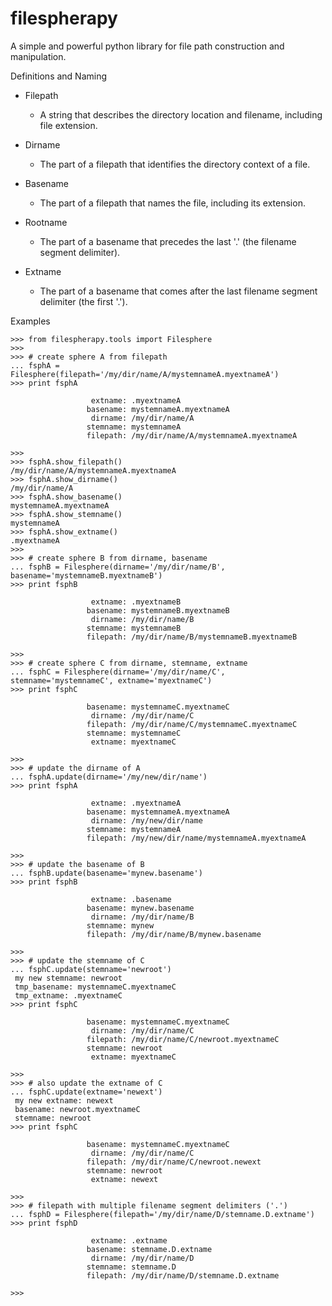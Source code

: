 # filespherapy
A simple and powerful python library for file path construction and manipulation.

Definitions and Naming

* Filepath
  - A string that describes the directory location and filename, including file extension.

* Dirname
  - The part of a filepath that identifies the directory context of a file.

* Basename
  - The part of a filepath that names the file, including its extension.

* Rootname
  - The part of a basename that precedes the last '.' (the filename segment delimiter).

* Extname
  - The part of a basename that comes after the last filename segment delimiter (the first '.').

Examples

```
>>> from filespherapy.tools import Filesphere
>>>
>>> # create sphere A from filepath
... fsphA = Filesphere(filepath='/my/dir/name/A/mystemnameA.myextnameA')
>>> print fsphA

                  extname: .myextnameA
                 basename: mystemnameA.myextnameA
                  dirname: /my/dir/name/A
                 stemname: mystemnameA
                 filepath: /my/dir/name/A/mystemnameA.myextnameA

>>>
>>> fsphA.show_filepath()
/my/dir/name/A/mystemnameA.myextnameA
>>> fsphA.show_dirname()
/my/dir/name/A
>>> fsphA.show_basename()
mystemnameA.myextnameA
>>> fsphA.show_stemname()
mystemnameA
>>> fsphA.show_extname()
.myextnameA
>>>
>>> # create sphere B from dirname, basename
... fsphB = Filesphere(dirname='/my/dir/name/B', basename='mystemnameB.myextnameB')
>>> print fsphB

                  extname: .myextnameB
                 basename: mystemnameB.myextnameB
                  dirname: /my/dir/name/B
                 stemname: mystemnameB
                 filepath: /my/dir/name/B/mystemnameB.myextnameB

>>>
>>> # create sphere C from dirname, stemname, extname
... fsphC = Filesphere(dirname='/my/dir/name/C', stemname='mystemnameC', extname='myextnameC')
>>> print fsphC

                 basename: mystemnameC.myextnameC
                  dirname: /my/dir/name/C
                 filepath: /my/dir/name/C/mystemnameC.myextnameC
                 stemname: mystemnameC
                  extname: myextnameC

>>>
>>> # update the dirname of A
... fsphA.update(dirname='/my/new/dir/name')
>>> print fsphA

                  extname: .myextnameA
                 basename: mystemnameA.myextnameA
                  dirname: /my/new/dir/name
                 stemname: mystemnameA
                 filepath: /my/new/dir/name/mystemnameA.myextnameA

>>>
>>> # update the basename of B
... fsphB.update(basename='mynew.basename')
>>> print fsphB

                  extname: .basename
                 basename: mynew.basename
                  dirname: /my/dir/name/B
                 stemname: mynew
                 filepath: /my/dir/name/B/mynew.basename

>>>
>>> # update the stemname of C
... fsphC.update(stemname='newroot')
 my new stemname: newroot
 tmp_basename: mystemnameC.myextnameC
 tmp_extname: .myextnameC
>>> print fsphC

                 basename: mystemnameC.myextnameC
                  dirname: /my/dir/name/C
                 filepath: /my/dir/name/C/newroot.myextnameC
                 stemname: newroot
                  extname: myextnameC

>>>
>>> # also update the extname of C
... fsphC.update(extname='newext')
 my new extname: newext
 basename: newroot.myextnameC
 stemname: newroot
>>> print fsphC

                 basename: mystemnameC.myextnameC
                  dirname: /my/dir/name/C
                 filepath: /my/dir/name/C/newroot.newext
                 stemname: newroot
                  extname: newext

>>>
>>> # filepath with multiple filename segment delimiters ('.')
... fsphD = Filesphere(filepath='/my/dir/name/D/stemname.D.extname')
>>> print fsphD

                  extname: .extname
                 basename: stemname.D.extname
                  dirname: /my/dir/name/D
                 stemname: stemname.D
                 filepath: /my/dir/name/D/stemname.D.extname

>>>
```
